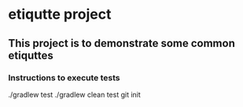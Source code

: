 # etiqutte project

## This project is to demonstrate some common etiquttes

### Instructions to execute tests
./gradlew test
./gradlew clean test
git init